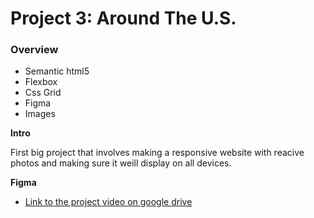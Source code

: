 # Project 3: Around The U.S.

### Overview

- Semantic html5
- Flexbox
- Css Grid
- Figma
- Images

**Intro**

First big project that involves making a responsive website with reacive photos and making sure it weill display on all devices.

**Figma**

- [Link to the project video on google drive](https://drive.google.com/file/d/1f1er8BmMSQv1e9rolFJVWReN7zuuvGKL/view?usp=sharing)
